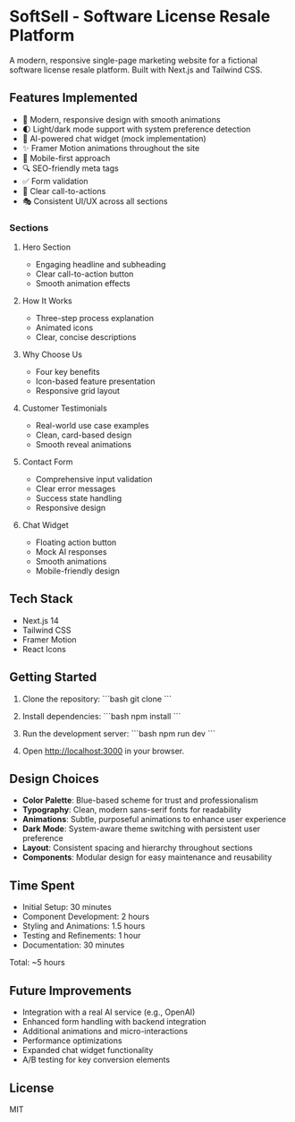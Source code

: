 # SoftSell - Software License Resale Platform

A modern, responsive single-page marketing website for a fictional software license resale platform. Built with Next.js and Tailwind CSS.

## Features Implemented

- 🎨 Modern, responsive design with smooth animations
- 🌓 Light/dark mode support with system preference detection
- 💬 AI-powered chat widget (mock implementation)
- ✨ Framer Motion animations throughout the site
- 📱 Mobile-first approach
- 🔍 SEO-friendly meta tags
- ✅ Form validation
- 🎯 Clear call-to-actions
- 🎭 Consistent UI/UX across all sections

### Sections

1. Hero Section

   - Engaging headline and subheading
   - Clear call-to-action button
   - Smooth animation effects

2. How It Works

   - Three-step process explanation
   - Animated icons
   - Clear, concise descriptions

3. Why Choose Us

   - Four key benefits
   - Icon-based feature presentation
   - Responsive grid layout

4. Customer Testimonials

   - Real-world use case examples
   - Clean, card-based design
   - Smooth reveal animations

5. Contact Form

   - Comprehensive input validation
   - Clear error messages
   - Success state handling
   - Responsive design

6. Chat Widget
   - Floating action button
   - Mock AI responses
   - Smooth animations
   - Mobile-friendly design

## Tech Stack

- Next.js 14
- Tailwind CSS
- Framer Motion
- React Icons

## Getting Started

1. Clone the repository:
   \`\`\`bash
   git clone <repository-url>
   \`\`\`

2. Install dependencies:
   \`\`\`bash
   npm install
   \`\`\`

3. Run the development server:
   \`\`\`bash
   npm run dev
   \`\`\`

4. Open [http://localhost:3000](http://localhost:3000) in your browser.

## Design Choices

- **Color Palette**: Blue-based scheme for trust and professionalism
- **Typography**: Clean, modern sans-serif fonts for readability
- **Animations**: Subtle, purposeful animations to enhance user experience
- **Dark Mode**: System-aware theme switching with persistent user preference
- **Layout**: Consistent spacing and hierarchy throughout sections
- **Components**: Modular design for easy maintenance and reusability

## Time Spent

- Initial Setup: 30 minutes
- Component Development: 2 hours
- Styling and Animations: 1.5 hours
- Testing and Refinements: 1 hour
- Documentation: 30 minutes

Total: ~5 hours

## Future Improvements

- Integration with a real AI service (e.g., OpenAI)
- Enhanced form handling with backend integration
- Additional animations and micro-interactions
- Performance optimizations
- Expanded chat widget functionality
- A/B testing for key conversion elements

## License

MIT
